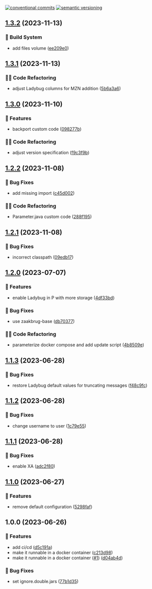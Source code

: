 [![conventional commits](https://img.shields.io/badge/conventional%20commits-1.0.0-yellow.svg)](https://conventionalcommits.org) [![semantic versioning](https://img.shields.io/badge/semantic%20versioning-2.0.0-green.svg)](https://semver.org)

## [1.3.2](https://github.com/wearefrank/het-integratie-platform/compare/v1.3.1...v1.3.2) (2023-11-13)


### 🤖 Build System

* add files volume ([ee209e0](https://github.com/wearefrank/het-integratie-platform/commit/ee209e0d87394d1bd18d7d952072617df6196320))

## [1.3.1](https://github.com/wearefrank/het-integratie-platform/compare/v1.3.0...v1.3.1) (2023-11-13)


### 🧑‍💻 Code Refactoring

* adjust Ladybug columns for MZN addition ([5b6a3a6](https://github.com/wearefrank/het-integratie-platform/commit/5b6a3a6542ddd8a806c5cb347c29228dcd63d9bf))

## [1.3.0](https://github.com/wearefrank/het-integratie-platform/compare/v1.2.2...v1.3.0) (2023-11-10)


### 🍕 Features

* backport custom code ([098277b](https://github.com/wearefrank/het-integratie-platform/commit/098277b1c583f7b8c4d5edada1b56fa6a7115321))


### 🧑‍💻 Code Refactoring

* adjust version specification ([f9c3f9b](https://github.com/wearefrank/het-integratie-platform/commit/f9c3f9ba2183658c6ee701f37218766b0ad4b0d0))

## [1.2.2](https://github.com/wearefrank/het-integratie-platform/compare/v1.2.1...v1.2.2) (2023-11-08)


### 🐛 Bug Fixes

* add missing import ([c45d002](https://github.com/wearefrank/het-integratie-platform/commit/c45d0022022467e34e172f3dcf6a2ed320da893c))


### 🧑‍💻 Code Refactoring

* Parameter.java custom code ([288f195](https://github.com/wearefrank/het-integratie-platform/commit/288f1954fd90798c453fac4fea85b3f1804698f5))

## [1.2.1](https://github.com/wearefrank/het-integratie-platform/compare/v1.2.0...v1.2.1) (2023-11-08)


### 🐛 Bug Fixes

* incorrect classpath ([09edb17](https://github.com/wearefrank/het-integratie-platform/commit/09edb1789471c7a9276572db2a5be7f9b997a125))

## [1.2.0](https://github.com/WeAreFrank/het-integratie-platform/compare/v1.1.3...v1.2.0) (2023-07-07)


### 🍕 Features

* enable Ladybug in P with more storage ([4df33bd](https://github.com/WeAreFrank/het-integratie-platform/commit/4df33bd9be2fc0c2605b4eebe8fe332e7ac56741))


### 🐛 Bug Fixes

* use zaakbrug-base ([db70377](https://github.com/WeAreFrank/het-integratie-platform/commit/db70377abba19ee4ac4a997bb0e32662647c819b))


### 🧑‍💻 Code Refactoring

* parameterize docker compose and add update script ([4b8509e](https://github.com/WeAreFrank/het-integratie-platform/commit/4b8509edf95e3fefd8c2f7cb784f042245905a5d))

## [1.1.3](https://github.com/WeAreFrank/het-integratie-platform/compare/v1.1.2...v1.1.3) (2023-06-28)


### 🐛 Bug Fixes

* restore Ladybug default values for truncating messages ([f48c9fc](https://github.com/WeAreFrank/het-integratie-platform/commit/f48c9fcaddfb8f14eb85bfb704a8d056a994c822))

## [1.1.2](https://github.com/WeAreFrank/het-integratie-platform/compare/v1.1.1...v1.1.2) (2023-06-28)


### 🐛 Bug Fixes

* change username to user ([1c79e55](https://github.com/WeAreFrank/het-integratie-platform/commit/1c79e55b81f4eacb756044145a94275d73df0331))

## [1.1.1](https://github.com/WeAreFrank/het-integratie-platform/compare/v1.1.0...v1.1.1) (2023-06-28)


### 🐛 Bug Fixes

* enable XA ([adc2f80](https://github.com/WeAreFrank/het-integratie-platform/commit/adc2f8006ca7622413b469ee39851bbd022b0a52))

## [1.1.0](https://github.com/WeAreFrank/het-integratie-platform/compare/v1.0.0...v1.1.0) (2023-06-27)


### 🍕 Features

* remove default configuration ([5298faf](https://github.com/WeAreFrank/het-integratie-platform/commit/5298faf27f674f8d5eeedd3d9581a44b8af36cf9))

## 1.0.0 (2023-06-26)


### 🍕 Features

* add ci/cd ([d5c191a](https://github.com/WeAreFrank/het-integratie-platform/commit/d5c191a721ed10b6abb455c9d51c7d7a44924f20))
* make it runnable in a docker container ([c213d98](https://github.com/WeAreFrank/het-integratie-platform/commit/c213d98c5296398ef524b1d215e8803b98541165))
* make it runnable in a docker container ([#1](https://github.com/WeAreFrank/het-integratie-platform/issues/1)) ([d04ab4d](https://github.com/WeAreFrank/het-integratie-platform/commit/d04ab4d76f2a42c11fe480fb24a0b58d84db2cee))


### 🐛 Bug Fixes

* set ignore.double.jars ([77b1d35](https://github.com/WeAreFrank/het-integratie-platform/commit/77b1d3587a3e120beebfc62e15ecf4ae76705558))
